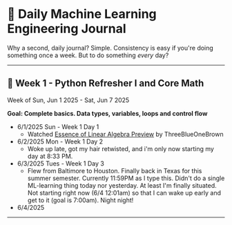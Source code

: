 # 📘 Daily Machine Learning Engineering Journal

Why a second, daily journal? Simple. Consistency is easy if you're doing something once a week. But to do something *every* day?

---
## 📅 Week 1 - Python Refresher I and Core Math
Week of Sun, Jun 1 2025 - Sat, Jun 7 2025

**Goal: Complete basics. Data types, variables, loops and control flow**
- 6/1/2025 Sun - Week 1 Day 1
    - Watched [Essence of Linear Algebra Preview](https://www.youtube.com/watch?v=kjBOesZCoqc) by ThreeBlueOneBrown
- 6/2/2025 Mon - Week 1 Day 2
    - Woke up late, got my hair retwisted, and i'm only now starting my day at 8:33 PM. 
- 6/3/2025 Tues - Week 1 Day 3
    - Flew from Baltimore to Houston. Finally back in Texas for this summer semester. Currently 11:59PM as I type this. Didn't do a single ML-learning thing today nor yesterday. At least I'm finally situated. Not starting right now (6/4 12:01am) so that I can wake up early and get to it (goal is 7:00am). Night night!
- 6/4/2025
    
    
---
